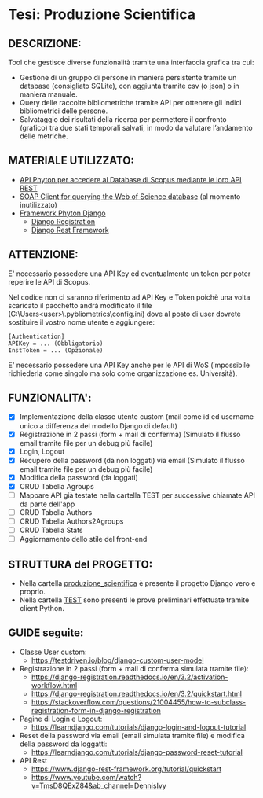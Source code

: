 # Tesi: Produzione Scientifica

## DESCRIZIONE:
Tool che gestisce diverse funzionalità tramite una interfaccia grafica tra cui:
- Gestione di un gruppo di persone in maniera persistente tramite un database (consigliato SQLite), con aggiunta tramite csv (o json) o in maniera manuale.
- Query delle raccolte bibliometriche tramite API per ottenere gli indici bibliometrici delle persone.
- Salvataggio dei risultati della ricerca per permettere il confronto (grafico) tra due stati temporali salvati, in modo da valutare l’andamento delle metriche.

## MATERIALE UTILIZZATO:
- [API Phyton per accedere al Database di Scopus mediante le loro API REST](https://github.com/jkitchin/scopus)
- [SOAP Client for querying the Web of Science database](https://github.com/enricobacis/wos) (al momento inutilizzato)
- [Framework Phyton Django](https://www.djangoproject.com)
	- [Django Registration](https://django-registration.readthedocs.io/en/3.2/index.html)
	- [Django Rest Framework](https://www.django-rest-framework.org) 

## ATTENZIONE:
E' necessario possedere una API Key ed eventualmente un token per poter reperire le API di Scopus.
  
Nel codice non ci saranno riferimento ad API Key e Token poichè una volta scaricato il pacchetto andrà modificato il file (C:\Users\<user>\\.pybliometrics\config.ini)
dove al posto di user dovrete sostituire il vostro nome utente e aggiungere:
```
[Authentication]
APIKey = ... (Obbligatorio)
InstToken = ... (Opzionale)
```
  
E' necessario possedere una API Key anche per le API di WoS (impossibile richiederla come singolo ma solo come organizzazione es. Università).

## FUNZIONALITA':
- [x] Implementazione della classe utente custom (mail come id ed username unico a differenza del modello Django di default)
- [x] Registrazione in 2 passi (form + mail di conferma) (Simulato il flusso email tramite file per un debug più facile)
- [x] Login, Logout
- [x] Recupero della password (da non loggati) via email (Simulato il flusso email tramite file per un debug più facile)
- [x] Modifica della password (da loggati)
- [x] CRUD Tabella Agroups
- [ ] Mappare API già testate nella cartella TEST per successive chiamate API da parte dell'app
- [ ] CRUD Tabella Authors
- [ ] CRUD Tabella Authors2Agroups
- [ ] CRUD Tabella Stats
- [ ] Aggiornamento dello stile del front-end

## STRUTTURA del PROGETTO:
- Nella cartella [produzione_scientifica](produzione_scientifica) è presente il progetto Django vero e proprio.
- Nella cartella [TEST](TEST) sono presenti le prove preliminari effettuate tramite client Python.

## GUIDE seguite:
- Classe User custom: 
  - https://testdriven.io/blog/django-custom-user-model
- Registrazione in 2 passi (form + mail di conferma simulata tramite file):
  - https://django-registration.readthedocs.io/en/3.2/activation-workflow.html
  - https://django-registration.readthedocs.io/en/3.2/quickstart.html
  - https://stackoverflow.com/questions/21004455/how-to-subclass-registration-form-in-django-registration	
- Pagine di Login e Logout:
  - https://learndjango.com/tutorials/django-login-and-logout-tutorial
- Reset della password via email (email simulata tramite file) e modifica della password da loggatti:
  - https://learndjango.com/tutorials/django-password-reset-tutorial
- API Rest
  - https://www.django-rest-framework.org/tutorial/quickstart
  - https://www.youtube.com/watch?v=TmsD8QExZ84&ab_channel=DennisIvy
